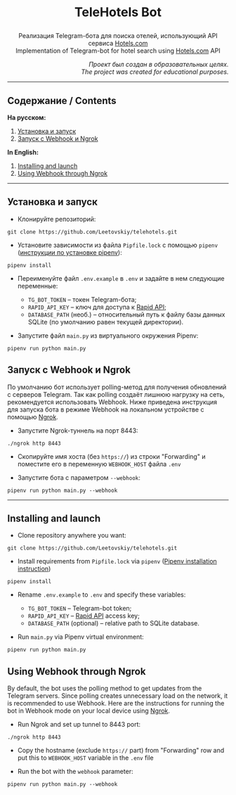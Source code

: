 # <p align="center">TeleHotels Bot</p>

<p align="center">
  Реализация Telegram-бота для поиска отелей, использующий API
  сервиса <a href="https://hotels.com/">Hotels.com</a> <br>
  Implementation of Telegram-bot for hotel search using
  <a href="https://hotels.com/">Hotels.com</a> API
</p>

<p align="right">
<i>Проект был создан в образовательных целях.</i> <br>
<i>The project was created for educational purposes.</i>
</p>

---
## Содержание / Contents

**На русском:**
1. [Установка и запуск](#Установка-и-запуск)
2. [Запуск с Webhook и Ngrok](#Запуск-с-Webhook-и-Ngrok)

**In English:**
1. [Installing and launch](#Installing-and-launch)
2. [Using Webhook through Ngrok](#Using-Webhook-through-Ngrok)

---

## Установка и запуск

- Клонируйте репозиторий:
```shell
git clone https://github.com/Leetovskiy/telehotels.git
```

- Установите зависимости из файла `Pipfile.lock` с помощью `pipenv`
([инструкции по установке pipenv](https://github.com/pypa/pipenv#installation)):
```shell
pipenv install
```

- Переименуйте файл `.env.example` в `.env` и задайте в нем следующие переменные:
  - `TG_BOT_TOKEN` – токен Telegram-бота;
  - `RAPID_API_KEY` – ключ для доступа к [Rapid API](https://rapidapi.com/);
  - `DATABASE_PATH` (необ.) – относительный путь к файлу базы данных SQLite
  (по умолчанию равен текущей директории).

- Запустите файл `main.py` из виртуального окружения Pipenv:
```shell
pipenv run python main.py
```


## Запуск с Webhook и Ngrok

По умолчанию бот использует polling-метод для получения обновлений с серверов 
Telegram. Так как polling создаёт лишнюю нагрузку на сеть, рекомендуется 
использовать Webhook. Ниже приведена инструкция для запуска бота в режиме
Webhook на локальном устройстве с помощью [Ngrok](https://ngrok.com/).

- Запустите Ngrok-туннель на порт 8443:
```shell
./ngrok http 8443
```

- Скопируйте имя хоста (без `https://`) из строки "Forwarding" и
поместите его в переменную `WEBHOOK_HOST` файла `.env`

- Запустите бота с параметром `--webhook`:
```shell
pipenv run python main.py --webhook
```

---

## Installing and launch

- Clone repository anywhere you want:
```shell
git clone https://github.com/Leetovskiy/telehotels.git
```

- Install requirements from `Pipfile.lock` via `pipenv`
([Pipenv installation instruction](https://github.com/pypa/pipenv#installation))
```shell
pipenv install
```

- Rename `.env.example` to `.env` and specify these variables:
  - `TG_BOT_TOKEN` – Telegram-bot token;
  - `RAPID_API_KEY` – [Rapid API](https://rapidapi.com/) access key;
  - `DATABASE_PATH` (optional) – relative path to SQLite database.

- Run `main.py` via Pipenv virtual environment:
```shell
pipenv run python main.py
```


## Using Webhook through Ngrok

By default, the bot uses the polling method to get updates from the  Telegram
servers. Since polling creates unnecessary load on the network, it is
recommended to use Webhook. Here are the instructions for running the bot in
Webhook mode on your local device using [Ngrok](https://ngrok.com/).

- Run Ngrok and set up tunnel to 8443 port:
```shell
./ngrok http 8443
```

- Copy the hostname (exclude `https://` part) from "Forwarding" row and put this 
to `WEBHOOK_HOST` variable in the `.env` file

- Run the bot with the `webhook` parameter:
```shell
pipenv run python main.py --webhook
```